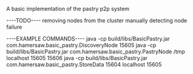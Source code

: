 A basic implementation of the pastry p2p system

----TODO----
removing nodes from the cluster
	manually
	detecting node failure

----EXAMPLE COMMANDS----
java -cp build/libs/BasicPastry.jar com.hamersaw.basic_pastry.DiscoveryNode 15605
java -cp build/libs/BasicPastry.jar com.hamersaw.basic_pastry.PastryNode /tmp localhost 15605 15606
java -cp build/libs/BasicPastry.jar com.hamersaw.basic_pastry.StoreData 15604 localhost 15605
